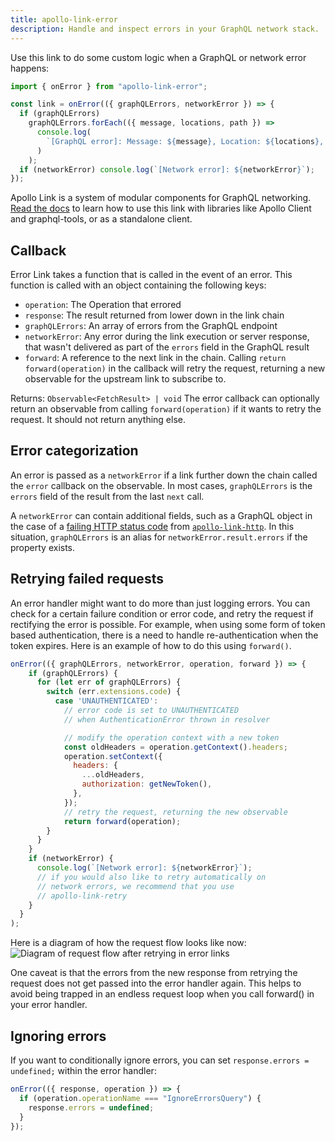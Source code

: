 ```yaml
---
title: apollo-link-error
description: Handle and inspect errors in your GraphQL network stack.
---
```


Use this link to do some custom logic when a GraphQL or network error happens:

```js
import { onError } from "apollo-link-error";

const link = onError(({ graphQLErrors, networkError }) => {
  if (graphQLErrors)
    graphQLErrors.forEach(({ message, locations, path }) =>
      console.log(
        `[GraphQL error]: Message: ${message}, Location: ${locations}, Path: ${path}`
      )
    );
  if (networkError) console.log(`[Network error]: ${networkError}`);
});
```

Apollo Link is a system of modular components for GraphQL networking. [Read the docs](https://www.apollographql.com/docs/link/#usage) to learn how to use this link with libraries like Apollo Client and graphql-tools, or as a standalone client.

## Callback

Error Link takes a function that is called in the event of an error. This function is called with an object containing the following keys:

* `operation`: The Operation that errored
* `response`: The result returned from lower down in the link chain
* `graphQLErrors`: An array of errors from the GraphQL endpoint
* `networkError`: Any error during the link execution or server response, that wasn't delivered as part of the `errors` field in the GraphQL result
* `forward`: A reference to the next link in the chain. Calling `return forward(operation)` in the callback will retry the request, returning a new observable for the upstream link to subscribe to.

Returns: `Observable<FetchResult> | void` The error callback can optionally return an observable from calling `forward(operation)` if it wants to retry the request. It should not return anything else.

## Error categorization

An error is passed as a `networkError` if a link further down the chain called the `error` callback on the observable. In most cases, `graphQLErrors` is the `errors` field of the result from the last `next` call.

A `networkError` can contain additional fields, such as a GraphQL object in the case of a [failing HTTP status code](http#errors) from [`apollo-link-http`](http). In this situation, `graphQLErrors` is an alias for `networkError.result.errors` if the property exists.

## Retrying failed requests

An error handler might want to do more than just logging errors. You can check for a certain failure condition or error code, and retry the request if rectifying the error is possible. For example, when using some form of token based authentication, there is a need to handle re-authentication when the token expires. Here is an example of how to do this using `forward()`.
```js
onError(({ graphQLErrors, networkError, operation, forward }) => {
    if (graphQLErrors) {
      for (let err of graphQLErrors) {
        switch (err.extensions.code) {
          case 'UNAUTHENTICATED':
            // error code is set to UNAUTHENTICATED
            // when AuthenticationError thrown in resolver

            // modify the operation context with a new token
            const oldHeaders = operation.getContext().headers;
            operation.setContext({
              headers: {
                ...oldHeaders,
                authorization: getNewToken(),
              },
            });
            // retry the request, returning the new observable
            return forward(operation);
        }
      }
    }
    if (networkError) {
      console.log(`[Network error]: ${networkError}`);
      // if you would also like to retry automatically on
      // network errors, we recommend that you use
      // apollo-link-retry
    }
  }
);
```

Here is a diagram of how the request flow looks like now:
![Diagram of request flow after retrying in error links](https://i.imgur.com/ncVAdz4.png)

One caveat is that the errors from the new response from retrying the request does not get passed into the error handler again. This helps to avoid being trapped in an endless request loop when you call forward() in your error handler.

## Ignoring errors

If you want to conditionally ignore errors, you can set `response.errors = undefined;` within the error handler:

```js
onError(({ response, operation }) => {
  if (operation.operationName === "IgnoreErrorsQuery") {
    response.errors = undefined;
  }
});
```
